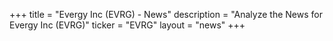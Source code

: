 +++
title = "Evergy Inc (EVRG) - News"
description = "Analyze the News for Evergy Inc (EVRG)"
ticker = "EVRG"
layout = "news"
+++

